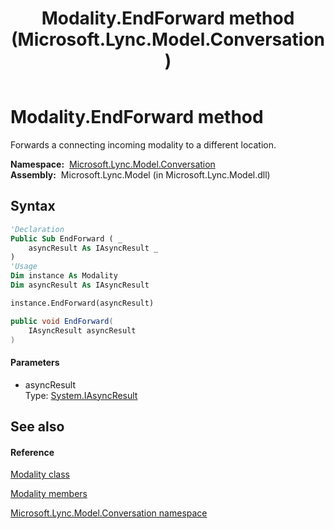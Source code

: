 ﻿---
title: Modality.EndForward method  (Microsoft.Lync.Model.Conversation)
TOCTitle: 'EndForward method '
ms:assetid: M:Microsoft.Lync.Model.Conversation.Modality.EndForward(System.IAsyncResult)_DI_3_UC_OCS14MrefLyncWPF
ms:mtpsurl: https://msdn.microsoft.com/en-us/library/microsoft.lync.model.conversation.modality.endforward(v=office.15)
ms:contentKeyID: 48596708
ms.date: 07/28/2014
mtps_version: v=office.15
f1_keywords:
- Microsoft.Lync.Model.Conversation.Modality.EndForward
dev_langs:
- CSharp
- JScript
- VB
- other
---

# Modality.EndForward method

Forwards a connecting incoming modality to a different location.

**Namespace:**  [Microsoft.Lync.Model.Conversation](microsoft-lync-model-conversation-namespace_2.md)  
**Assembly:**  Microsoft.Lync.Model (in Microsoft.Lync.Model.dll)

## Syntax

``` vb
'Declaration
Public Sub EndForward ( _
    asyncResult As IAsyncResult _
)
'Usage
Dim instance As Modality
Dim asyncResult As IAsyncResult

instance.EndForward(asyncResult)
```

``` csharp
public void EndForward(
    IAsyncResult asyncResult
)
```

#### Parameters

  - asyncResult  
    Type: [System.IAsyncResult](http://msdn2.microsoft.com/en-us/library/ft8a6455)  

## See also

#### Reference

[Modality class](modality-class-microsoft-lync-model-conversation_2.md)

[Modality members](modality-members-microsoft-lync-model-conversation_2.md)

[Microsoft.Lync.Model.Conversation namespace](microsoft-lync-model-conversation-namespace_2.md)

